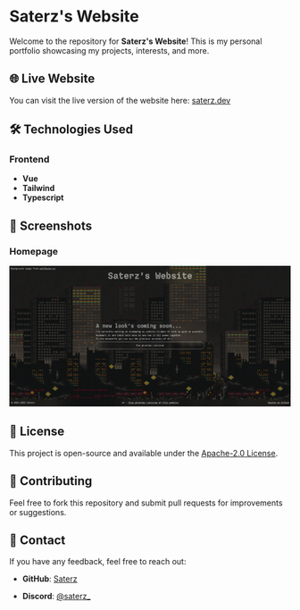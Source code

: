 # Saterz's Website

Welcome to the repository for **Saterz's Website**! This is my personal portfolio showcasing my projects, interests, and more.

## 🌐 Live Website

You can visit the live version of the website here: [saterz.dev](https://saterz.dev)

## 🛠️ Technologies Used

### Frontend

- **Vue**
- **Tailwind**
- **Typescript**

## 📸 Screenshots

### Homepage

![Homepage Screenshot](public/website-v4.webp)

## 📜 License

This project is open-source and available under the [Apache-2.0 License](LICENSE).

## 🤝 Contributing

Feel free to fork this repository and submit pull requests for improvements or suggestions.

## 📧 Contact

If you have any feedback, feel free to reach out:

- **GitHub**: [Saterz](https://github.com/Saterz)

- **Discord**: [@saterz_](https://discordapp.com/users/655805199801385007)
